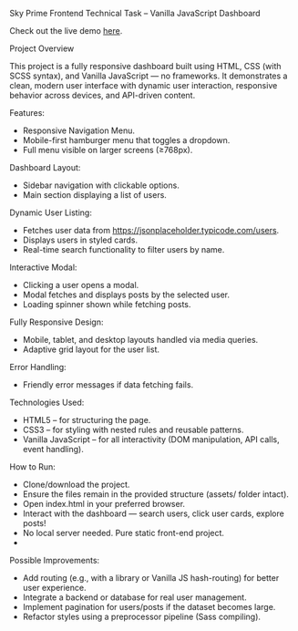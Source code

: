 Sky Prime Frontend Technical Task – Vanilla JavaScript Dashboard

Check out the live demo [here](https://mpetrov99.github.io/Vanilla_Javascript_Dashboard.MPetrov99.github.io/).

Project Overview

This project is a fully responsive dashboard built using HTML, CSS (with SCSS syntax), and Vanilla JavaScript — no frameworks. It demonstrates a clean, modern user interface with dynamic user interaction, responsive behavior across devices, and API-driven content.

Features:
- Responsive Navigation Menu.
- Mobile-first hamburger menu that toggles a dropdown.
- Full menu visible on larger screens (≥768px).

Dashboard Layout:
- Sidebar navigation with clickable options.
- Main section displaying a list of users.

Dynamic User Listing:
- Fetches user data from https://jsonplaceholder.typicode.com/users.
- Displays users in styled cards.
- Real-time search functionality to filter users by name.

Interactive Modal:
- Clicking a user opens a modal.
- Modal fetches and displays posts by the selected user.
- Loading spinner shown while fetching posts.

Fully Responsive Design:
- Mobile, tablet, and desktop layouts handled via media queries.
- Adaptive grid layout for the user list.

Error Handling:
- Friendly error messages if data fetching fails.

Technologies Used:
- HTML5 – for structuring the page.
- CSS3 – for styling with nested rules and reusable patterns.
- Vanilla JavaScript – for all interactivity (DOM manipulation, API calls, event handling).

How to Run:
- Clone/download the project.
- Ensure the files remain in the provided structure (assets/ folder intact).
- Open index.html in your preferred browser.
- Interact with the dashboard — search users, click user cards, explore posts!
- No local server needed. Pure static front-end project.
- 
Possible Improvements:
- Add routing (e.g., with a library or Vanilla JS hash-routing) for better user experience.
- Integrate a backend or database for real user management.
- Implement pagination for users/posts if the dataset becomes large.
- Refactor styles using a preprocessor pipeline (Sass compiling).
